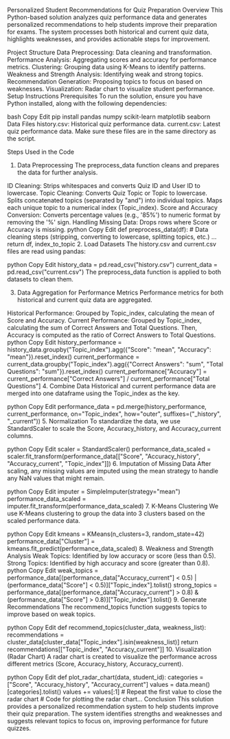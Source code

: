 Personalized Student Recommendations for Quiz Preparation
Overview
This Python-based solution analyzes quiz performance data and generates personalized recommendations to help students improve their preparation for exams. The system processes both historical and current quiz data, highlights weaknesses, and provides actionable steps for improvement.

Project Structure
Data Preprocessing: Data cleaning and transformation.
Performance Analysis: Aggregating scores and accuracy for performance metrics.
Clustering: Grouping data using K-Means to identify patterns.
Weakness and Strength Analysis: Identifying weak and strong topics.
Recommendation Generation: Proposing topics to focus on based on weaknesses.
Visualization: Radar chart to visualize student performance.
Setup Instructions
Prerequisites
To run the solution, ensure you have Python installed, along with the following dependencies:

bash
Copy
Edit
pip install pandas numpy scikit-learn matplotlib seaborn
Data Files
history.csv: Historical quiz performance data.
current.csv: Latest quiz performance data.
Make sure these files are in the same directory as the script.

Steps Used in the Code
1. Data Preprocessing
The preprocess_data function cleans and prepares the data for further analysis.

ID Cleaning:
Strips whitespaces and converts Quiz ID and User ID to lowercase.
Topic Cleaning:
Converts Quiz Topic or Topic to lowercase.
Splits concatenated topics (separated by "and") into individual topics.
Maps each unique topic to a numerical index (Topic_index).
Score and Accuracy Conversion:
Converts percentage values (e.g., '85%') to numeric format by removing the '%' sign.
Handling Missing Data:
Drops rows where Score or Accuracy is missing.
python
Copy
Edit
def preprocess_data(df):
    # Data cleaning steps (stripping, converting to lowercase, splitting topics, etc.)
    ...
    return df, index_to_topic
2. Load Datasets
The history.csv and current.csv files are read using pandas:

python
Copy
Edit
history_data = pd.read_csv("history.csv")
current_data = pd.read_csv("current.csv")
The preprocess_data function is applied to both datasets to clean them.

3. Data Aggregation for Performance Metrics
Performance metrics for both historical and current quiz data are aggregated.

Historical Performance: Grouped by Topic_index, calculating the mean of Score and Accuracy.
Current Performance: Grouped by Topic_index, calculating the sum of Correct Answers and Total Questions. Then, Accuracy is computed as the ratio of Correct Answers to Total Questions.
python
Copy
Edit
history_performance = history_data.groupby("Topic_index").agg({"Score": "mean", "Accuracy": "mean"}).reset_index()
current_performance = current_data.groupby("Topic_index").agg({"Correct Answers": "sum", "Total Questions": "sum"}).reset_index()
current_performance["Accuracy"] = current_performance["Correct Answers"] / current_performance["Total Questions"]
4. Combine Data
Historical and current performance data are merged into one dataframe using the Topic_index as the key.

python
Copy
Edit
performance_data = pd.merge(history_performance, current_performance, on="Topic_index", how="outer", suffixes=("_history", "_current"))
5. Normalization
To standardize the data, we use StandardScaler to scale the Score, Accuracy_history, and Accuracy_current columns.

python
Copy
Edit
scaler = StandardScaler()
performance_data_scaled = scaler.fit_transform(performance_data[["Score", "Accuracy_history", "Accuracy_current", "Topic_index"]])
6. Imputation of Missing Data
After scaling, any missing values are imputed using the mean strategy to handle any NaN values that might remain.

python
Copy
Edit
imputer = SimpleImputer(strategy="mean")
performance_data_scaled = imputer.fit_transform(performance_data_scaled)
7. K-Means Clustering
We use K-Means clustering to group the data into 3 clusters based on the scaled performance data.

python
Copy
Edit
kmeans = KMeans(n_clusters=3, random_state=42)
performance_data["Cluster"] = kmeans.fit_predict(performance_data_scaled)
8. Weakness and Strength Analysis
Weak Topics: Identified by low accuracy or score (less than 0.5).
Strong Topics: Identified by high accuracy and score (greater than 0.8).
python
Copy
Edit
weak_topics = performance_data[(performance_data["Accuracy_current"] < 0.5) | (performance_data["Score"] < 0.5)]["Topic_index"].tolist()
strong_topics = performance_data[(performance_data["Accuracy_current"] > 0.8) & (performance_data["Score"] > 0.8)]["Topic_index"].tolist()
9. Generate Recommendations
The recommend_topics function suggests topics to improve based on weak topics.

python
Copy
Edit
def recommend_topics(cluster_data, weakness_list):
    recommendations = cluster_data[cluster_data["Topic_index"].isin(weakness_list)]
    return recommendations[["Topic_index", "Accuracy_current"]]
10. Visualization (Radar Chart)
A radar chart is created to visualize the performance across different metrics (Score, Accuracy_history, Accuracy_current).

python
Copy
Edit
def plot_radar_chart(data, student_id):
    categories = ["Score", "Accuracy_history", "Accuracy_current"]
    values = data.mean()[categories].tolist()
    values += values[:1]  # Repeat the first value to close the radar chart
    # Code for plotting the radar chart...
Conclusion
This solution provides a personalized recommendation system to help students improve their quiz preparation. The system identifies strengths and weaknesses and suggests relevant topics to focus on, improving performance for future quizzes.

